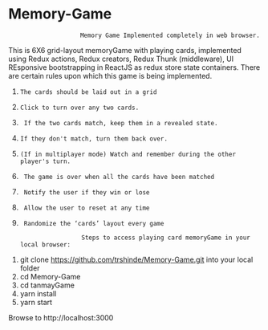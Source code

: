 # Memory-Game
                        Memory Game Implemented completely in web browser.

This is 6X6 grid-layout memoryGame with playing cards, implemented using Redux actions, Redux creators, Redux Thunk (middleware), UI REsponsive bootstrapping in ReactJS as redux store state containers.
There are certain rules upon which this game is being implemented. 
1.     The cards should be laid out in a grid
2.     Click to turn over any two cards.
3.      If the two cards match, keep them in a revealed state.
4.     If they don't match, turn them back over.
5.     (If in multiplayer mode) Watch and remember during the other player's turn.
6.      The game is over when all the cards have been matched
7.      Notify the user if they win or lose
8.      Allow the user to reset at any time
9.      Randomize the ‘cards’ layout every game

                        Steps to access playing card memoryGame in your local browser: 

1) git clone https://github.com/trshinde/Memory-Game.git into your local folder
2) cd Memory-Game 
3) cd tanmayGame
4) yarn install
5) yarn start

Browse to http://localhost:3000 

                        
                        


            

